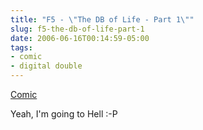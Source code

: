 ```yaml
---
title: "F5 - \"The DB of Life - Part 1\""
slug: f5-the-db-of-life-part-1
date: 2006-06-16T00:14:59-05:00
tags:
- comic
- digital double
---
```

[Comic](http://digitaldouble.smackjeeves.com/comics/54182/)

Yeah, I'm going to Hell :-P
